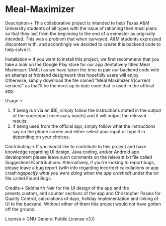 # Meal-Maximizer

Description-> This collaborative project is intended to help Texas A&M University students of all types with the issue of rationing their meal plans so that they last from the beginning to the end of a semester as originally intended. This was a problem that when surveyed, A&M students expressed discontent with, and accordingly we decided to create this backend code to help solve it. 

Installation-> If you want to install this project, we first recommend that you take a look on the Google Play store for our app (tentatively titled Meal Maximizer-TAMU) as we have taken the time to pair our backend code with an attempt at frontend designwork that hopefully users will enjoy. Otherwise, simply download the file named "Meal Maximizer V(current version)" as that'll be the most up to date code that is used in the official app.

Usage-> 
1) If being run via an IDE, simply follow the instructions stated in the output of the code(input necessary inputs) and it will output the relevant results. 
2) If being used from the official app, simply follow what the instructions say on the phone screen and either select your input or type it in depending on your choices. 

Contributing-> If you would like to contribute to this project and have knowledge regarding UI design, Java coding, and/or Android app development please leave such comments on the relevant txt file called Suggestions/Contributions. Alternatively, if you're looking to report bugs, please leave a bug report (with info regarding incorrect calculations or app crashing*specify what you were doing when the app crashed*) under the txt file called Found Bugs.

Credits-> Siddharth Nair for the UI design of the app and the presets,custom, and counter sections of the app and Christopher Pasala for Quality Control, calculations of days, holiday implementation and linking of UI to the backend. Without either of them this project would not have gotten off the ground.

License-> GNU General Public License v3.0
